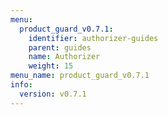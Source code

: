 ```yaml
---
menu:
  product_guard_v0.7.1:
    identifier: authorizer-guides
    parent: guides
    name: Authorizer
    weight: 15
menu_name: product_guard_v0.7.1
info:
  version: v0.7.1
---
```


